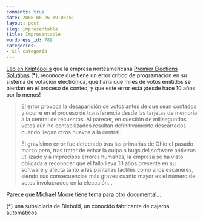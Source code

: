 ```yaml
---
comments: true
date: 2008-08-26 19:08:51
layout: post
slug: impresentable
title: Impresentable
wordpress_id: 789
categories:
- Sin categoría
---
```


[Leo en Kriptópolis](http://www.kriptopolis.org/error-critico-software-voto-electronico) que la empresa norteamericana [Premier Elections Solutions](http://www.premierelections.com/) (*), reconoce que tiene un error crítico de programación en su sistema de votación electrónica, que haría que miles de votos emitidos se pierdan en el proceso de conteo, y que este error está ¡desde hace 10 años por lo menos!


> El error provoca la desaparición de votos antes de que sean contados y ocurre en el proceso de transferencia desde las tarjetas de memoria a la central de recuentos. Al parecer, en cuestión de milisegundos, votos aún no contabilizados resultan definitivamente descartados cuando llegan otros nuevos a la central.
>
> El gravísimo error fue detectado tras las primarias de Ohio el pasado marzo pero, tras tratar de echar la culpa a bugs del software antivirus utilizado y a imprecisos errores humanos, la empresa se ha visto obligada a reconocer que el fallo lleva 10 años presente en su software y afecta tanto a las pantallas táctiles como a los escáneres, siendo sus consecuencias más graves cuanto mayor es el número de votos involucrados en la eleccción...


Parece que Michael Moore tiene tema para otro documental...



	
(*) una subsidiaria de Diebold, un conocido fabricante de cajeros automáticos.


